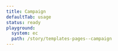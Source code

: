 ```yaml
---
title: Campaign
defaultTab: usage
status: ready
playground:
  system: ec
  path: /story/templates-pages--campaign
---
```

